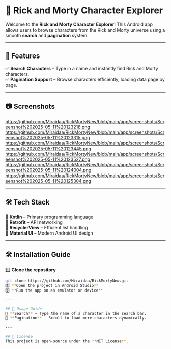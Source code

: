# 🌌 Rick and Morty Character Explorer  

Welcome to the **Rick and Morty Character Explorer**! This Android app allows users to browse characters from the Rick and Morty universe using a smooth **search** and **pagination** system.  

---

## 🚀 Features  
✅ **Search Characters** – Type in a name and instantly find Rick and Morty characters.  
✅ **Pagination Support** – Browse characters efficiently, loading data page by page.  

---

## 📷 Screenshots  
https://github.com/Miraidaa/RickMortyNew/blob/main/app/screenshots/Screenshot%202025-05-11%20123218.png
https://github.com/Miraidaa/RickMortyNew/blob/main/app/screenshots/Screenshot%202025-05-11%20123315.png
https://github.com/Miraidaa/RickMortyNew/blob/main/app/screenshots/Screenshot%202025-05-11%20123445.png
https://github.com/Miraidaa/RickMortyNew/blob/main/app/screenshots/Screenshot%202025-05-11%20123527.png
https://github.com/Miraidaa/RickMortyNew/blob/main/app/screenshots/Screenshot%202025-05-11%20124004.png
https://github.com/Miraidaa/RickMortyNew/blob/main/app/screenshots/Screenshot%202025-05-11%20125304.png

---

## 🛠 Tech Stack  
🔹 **Kotlin** – Primary programming language  
🔹 **Retrofit** – API networking  
🔹 **RecyclerView** – Efficient list handling  
🔹 **Material UI** – Modern Android UI design  

---

## 🛠 Installation Guide  
1️⃣ **Clone the repository**  
```sh
git clone https://github.com/Miraidaa/RickMortyNew.git
2️⃣ **Open the project in Android Studio**  
3️⃣ **Run the app on an emulator or device**  

---

## 📖 Usage Guide  
🔹 **Search** – Type the name of a character in the search bar.  
🔹 **Pagination** – Scroll to load more characters dynamically.  

---

## 📜 License  
This project is open-source under the **MIT License**.  
